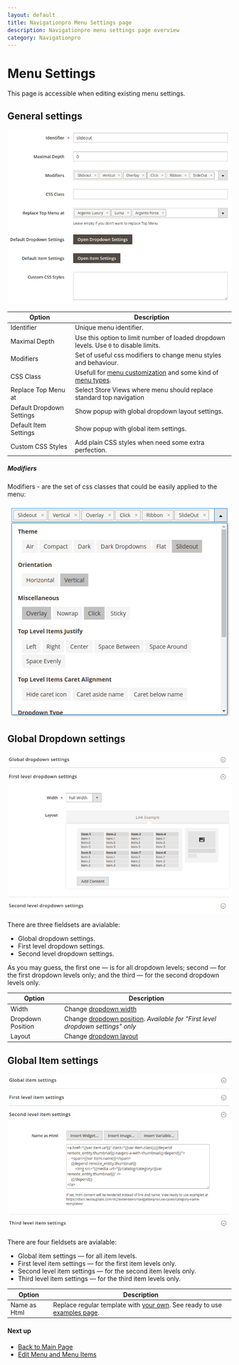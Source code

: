 ```yaml
---
layout: default
title: Navigationpro Menu Settings page
description: Navigationpro menu settings page overview
category: Navigationpro
---
```


# Menu Settings

This page is accessible when editing existing menu settings.

## General settings

![Menu General Settings](/images/m2/navigationpro/backend/menu-settings/general-settings.png)

Option          | Description
----------------|-----------------------
Identifier      | Unique menu identifier.
Maximal Depth   | Use this option to limit number of loaded dropdown levels. Use `0` to disable limits.
Modifiers       | Set of useful css modifiers to change menu styles and behaviour.
CSS Class       | Usefull for [menu customization][menu-modifiers] and some kind of [menu types][use-cases].
Replace Top Menu at         | Select Store Views where menu should replace standard top navigation
Default Dropdown Settings   | Show popup with global dropdown layout settings.
Default Item Settings       | Show popup with global item settings.
Custom CSS Styles | Add plain CSS styles when need some extra perfection.

##### Modifiers

Modifiers - are the set of css classes that could be easily applied to the menu:

![Modifiers](/images/m2/navigationpro/backend/menu-settings/modifiers.png)

## Global Dropdown settings

![Global Dropdown Settings](/images/m2/navigationpro/backend/menu-settings/dropdown-settings.png)

There are three fieldsets are avialable:

 -  Global dropdown settings.
 -  First level dropdown settings.
 -  Second level dropdown settings.

As you may guess, the first one — is for all dropdown levels; second — for the
first dropdown levels only; and the third — for the second dropdown levels only.

Option              | Description
--------------------|-----------------------
Width               | Change [dropdown width][dropdown-width]
Dropdown Position   | Change [dropdown position][dropdown-position]. _Available for "First level dropdown settings" only_
Layout              | Change [dropdown layout][dropdown-layout]

## Global Item settings

![Global Item Settings](/images/m2/navigationpro/backend/menu-settings/item-settings.png)

There are four fieldsets are avialable:

 -  Global item settings — for all item levels.
 -  First level item settings — for the first item levels only.
 -  Second level item settings — for the second item levels only.
 -  Third level item settings — for the third item levels only.

Option       | Description
-------------|-----------------------
Name as Html | Replace regular template with [your own][item-name-renderer]. See ready to use [examples page](/m2/extensions/navigationpro/use-cases/category-name-templates/).

#### Next up

 -  [Back to Main Page](/m2/extensions/navigationpro/)
 -  [Edit Menu and Menu Items](/m2/extensions/navigationpro/backend/menu-edit/)

[use-cases]: /m2/extensions/navigationpro/use-cases/ "NavigationPro Use Cases"
[menu-modifiers]: /m2/extensions/navigationpro/customization/css-helpers/#menu-modifiers "Menu CSS Modifiers"
[dropdown-width]: /m2/extensions/navigationpro/ui/dropdown-width-modes/ "Dropdown Width Modes"
[dropdown-position]: /m2/extensions/navigationpro/ui/dropdown-position/ "Dropdown Position"
[dropdown-layout]: /m2/extensions/navigationpro/ui/dropdown-layout-builder/ "Dropdown Layout Builder"
[item-name-renderer]: /m2/extensions/navigationpro/ui/menu-item-name-as-html/ "Item Name Renderer"
